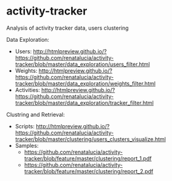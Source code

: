 # activity-tracker
Analysis of activity tracker data, users clustering

Data Exploration:
* Users:
http://htmlpreview.github.io/?https://github.com/renatalucia/activity-tracker/blob/master/data_exploration/users_filter.html
* Weights:
http://htmlpreview.github.io/?https://github.com/renatalucia/activity-tracker/blob/master/data_exploration/weights_filter.html
* Activities:
http://htmlpreview.github.io/?https://github.com/renatalucia/activity-tracker/blob/master/data_exploration/tracker_filter.html

Clustring and Retrieval:
* Scripts:
http://htmlpreview.github.io/?https://github.com/renatalucia/activity-tracker/blob/master/clustering/users_clusters_visualize.html
* Samples:
	* https://github.com/renatalucia/activity-tracker/blob/feature/master/clustering/report_1.pdf
	* https://github.com/renatalucia/activity-tracker/blob/feature/master/clustering/report_2.pdf
